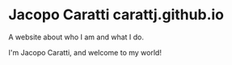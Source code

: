 # Jacopo Caratti carattj.github.io

A website about who I am and what I do.

I'm Jacopo Caratti, and welcome to my world!